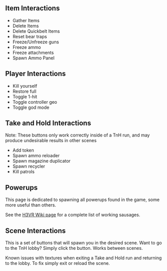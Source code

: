 ## Item Interactions

- Gather Items
- Delete Items
- Delete Quickbelt Items
- Reset bear traps
- Freeze/Unfreeze guns
- Freeze ammo
- Freeze attachments
- Spawn Ammo Panel

## Player Interactions

- Kill yourself
- Restore full
- Toggle 1-hit
- Toggle controller geo
- Toggle god mode

## Take and Hold Interactions

Note: These buttons only work correctly inside of a TnH run, and may produce undesirable results in other scenes

- Add token
- Spawn ammo reloader
- Spawn magazine duplicator
- Spawn recycler
- Kill patrols

## Powerups

This page is dedicated to spawning all powerups found in the game, some more useful than others.

See the [H3VR Wiki page](https://h3vr.fandom.com/wiki/Powerup_Sausage) for a complete list of working sausages.

## Scene Interactions

This is a set of buttons that will spawn you in the desired scene. Want to go to the TnH lobby? Simply click the button. Works between scenes. 

Known issues with textures when exiting a Take and Hold run and returning to the lobby. To fix simply exit or reload the scene.
